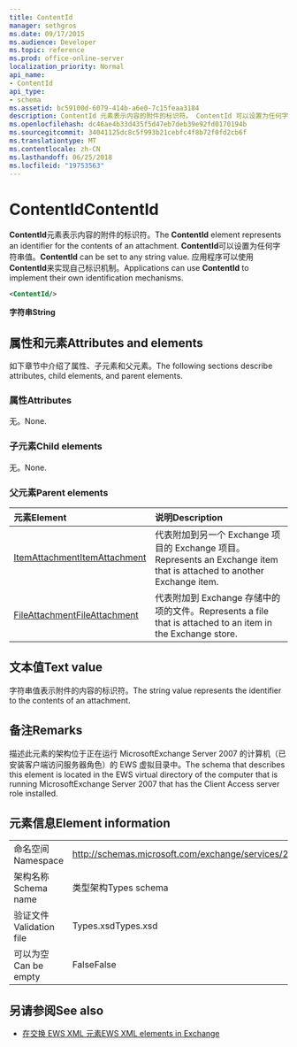 ```yaml
---
title: ContentId
manager: sethgros
ms.date: 09/17/2015
ms.audience: Developer
ms.topic: reference
ms.prod: office-online-server
localization_priority: Normal
api_name:
- ContentId
api_type:
- schema
ms.assetid: bc59100d-6079-414b-a6e0-7c15feaa3184
description: ContentId 元素表示内容的附件的标识符。 ContentId 可以设置为任何字符串值。 应用程序可以使用 ContentId 来实现自己标识机制。
ms.openlocfilehash: dc46ae4b33d435f5d47eb7deb39e92fd0170194b
ms.sourcegitcommit: 34041125dc8c5f993b21cebfc4f8b72f0fd2cb6f
ms.translationtype: MT
ms.contentlocale: zh-CN
ms.lasthandoff: 06/25/2018
ms.locfileid: "19753563"
---
```

# <a name="contentid"></a><span data-ttu-id="6980b-105">ContentId</span><span class="sxs-lookup"><span data-stu-id="6980b-105">ContentId</span></span>

<span data-ttu-id="6980b-106">**ContentId**元素表示内容的附件的标识符。</span><span class="sxs-lookup"><span data-stu-id="6980b-106">The **ContentId** element represents an identifier for the contents of an attachment.</span></span> <span data-ttu-id="6980b-107">**ContentId**可以设置为任何字符串值。</span><span class="sxs-lookup"><span data-stu-id="6980b-107">**ContentId** can be set to any string value.</span></span> <span data-ttu-id="6980b-108">应用程序可以使用**ContentId**来实现自己标识机制。</span><span class="sxs-lookup"><span data-stu-id="6980b-108">Applications can use **ContentId** to implement their own identification mechanisms.</span></span> 
  
```xml
<ContentId/>
```

 <span data-ttu-id="6980b-109">**字符串**</span><span class="sxs-lookup"><span data-stu-id="6980b-109">**String**</span></span>
## <a name="attributes-and-elements"></a><span data-ttu-id="6980b-110">属性和元素</span><span class="sxs-lookup"><span data-stu-id="6980b-110">Attributes and elements</span></span>

<span data-ttu-id="6980b-111">如下章节中介绍了属性、子元素和父元素。</span><span class="sxs-lookup"><span data-stu-id="6980b-111">The following sections describe attributes, child elements, and parent elements.</span></span>
  
### <a name="attributes"></a><span data-ttu-id="6980b-112">属性</span><span class="sxs-lookup"><span data-stu-id="6980b-112">Attributes</span></span>

<span data-ttu-id="6980b-113">无。</span><span class="sxs-lookup"><span data-stu-id="6980b-113">None.</span></span>
  
### <a name="child-elements"></a><span data-ttu-id="6980b-114">子元素</span><span class="sxs-lookup"><span data-stu-id="6980b-114">Child elements</span></span>

<span data-ttu-id="6980b-115">无。</span><span class="sxs-lookup"><span data-stu-id="6980b-115">None.</span></span>
  
### <a name="parent-elements"></a><span data-ttu-id="6980b-116">父元素</span><span class="sxs-lookup"><span data-stu-id="6980b-116">Parent elements</span></span>

|<span data-ttu-id="6980b-117">**元素**</span><span class="sxs-lookup"><span data-stu-id="6980b-117">**Element**</span></span>|<span data-ttu-id="6980b-118">**说明**</span><span class="sxs-lookup"><span data-stu-id="6980b-118">**Description**</span></span>|
|:-----|:-----|
|[<span data-ttu-id="6980b-119">ItemAttachment</span><span class="sxs-lookup"><span data-stu-id="6980b-119">ItemAttachment</span></span>](itemattachment.md) <br/> |<span data-ttu-id="6980b-120">代表附加到另一个 Exchange 项目的 Exchange 项目。</span><span class="sxs-lookup"><span data-stu-id="6980b-120">Represents an Exchange item that is attached to another Exchange item.</span></span>  <br/> |
|[<span data-ttu-id="6980b-121">FileAttachment</span><span class="sxs-lookup"><span data-stu-id="6980b-121">FileAttachment</span></span>](fileattachment.md) <br/> |<span data-ttu-id="6980b-122">代表附加到 Exchange 存储中的项的文件。</span><span class="sxs-lookup"><span data-stu-id="6980b-122">Represents a file that is attached to an item in the Exchange store.</span></span>  <br/> |
   
## <a name="text-value"></a><span data-ttu-id="6980b-123">文本值</span><span class="sxs-lookup"><span data-stu-id="6980b-123">Text value</span></span>

<span data-ttu-id="6980b-124">字符串值表示附件的内容的标识符。</span><span class="sxs-lookup"><span data-stu-id="6980b-124">The string value represents the identifier to the contents of an attachment.</span></span>
  
## <a name="remarks"></a><span data-ttu-id="6980b-125">备注</span><span class="sxs-lookup"><span data-stu-id="6980b-125">Remarks</span></span>

<span data-ttu-id="6980b-126">描述此元素的架构位于正在运行 MicrosoftExchange Server 2007 的计算机（已安装客户端访问服务器角色）的 EWS 虚拟目录中。</span><span class="sxs-lookup"><span data-stu-id="6980b-126">The schema that describes this element is located in the EWS virtual directory of the computer that is running MicrosoftExchange Server 2007 that has the Client Access server role installed.</span></span>
  
## <a name="element-information"></a><span data-ttu-id="6980b-127">元素信息</span><span class="sxs-lookup"><span data-stu-id="6980b-127">Element information</span></span>

|||
|:-----|:-----|
|<span data-ttu-id="6980b-128">命名空间</span><span class="sxs-lookup"><span data-stu-id="6980b-128">Namespace</span></span>  <br/> |http://schemas.microsoft.com/exchange/services/2006/types  <br/> |
|<span data-ttu-id="6980b-129">架构名称</span><span class="sxs-lookup"><span data-stu-id="6980b-129">Schema name</span></span>  <br/> |<span data-ttu-id="6980b-130">类型架构</span><span class="sxs-lookup"><span data-stu-id="6980b-130">Types schema</span></span>  <br/> |
|<span data-ttu-id="6980b-131">验证文件</span><span class="sxs-lookup"><span data-stu-id="6980b-131">Validation file</span></span>  <br/> |<span data-ttu-id="6980b-132">Types.xsd</span><span class="sxs-lookup"><span data-stu-id="6980b-132">Types.xsd</span></span>  <br/> |
|<span data-ttu-id="6980b-133">可以为空</span><span class="sxs-lookup"><span data-stu-id="6980b-133">Can be empty</span></span>  <br/> |<span data-ttu-id="6980b-134">False</span><span class="sxs-lookup"><span data-stu-id="6980b-134">False</span></span>  <br/> |
   
## <a name="see-also"></a><span data-ttu-id="6980b-135">另请参阅</span><span class="sxs-lookup"><span data-stu-id="6980b-135">See also</span></span>



- [<span data-ttu-id="6980b-136">在交换 EWS XML 元素</span><span class="sxs-lookup"><span data-stu-id="6980b-136">EWS XML elements in Exchange</span></span>](ews-xml-elements-in-exchange.md)

